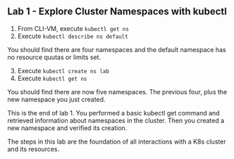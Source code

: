 Lab 1 - Explore Cluster Namespaces with kubectl
------

1. From CLI-VM, execute `kubectl get ns`
2. Execute `kubectl describe ns default`

You should find there are four namespaces and the default namespace has no resource quutas or limits set.

3. Execute `kubectl create ns lab`
4. Execute `kubectl get ns`

You should find there are now five namespaces. The previous four, plus the new namespace you just created.

This is the end of lab 1. You performed a basic kubectl get command and retrieved information about namespaces in the cluster. Then you created a new namespace and verified its creation.

The steps in this lab are the foundation of all interactions with a K8s cluster and its resources.
